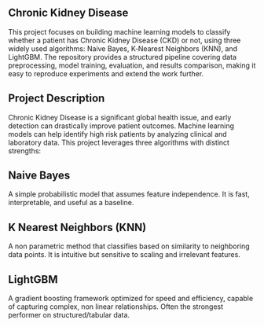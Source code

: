 ## Chronic Kidney Disease

This project focuses on building machine learning models to classify whether a patient has Chronic Kidney Disease (CKD) or not, using three widely used algorithms: Naive Bayes, K‑Nearest Neighbors (KNN), and LightGBM. The repository provides a structured pipeline covering data preprocessing, model training, evaluation, and results comparison, making it easy to reproduce experiments and extend the work further.
## Project Description
Chronic Kidney Disease is a significant global health issue, and early detection can drastically improve patient outcomes. Machine learning models can help identify high risk patients by analyzing clinical and laboratory data. This project leverages three algorithms with distinct strengths:
## Naive Bayes 
A simple probabilistic model that assumes feature independence. It is fast, interpretable, and useful as a baseline.
## K Nearest Neighbors (KNN) 
A non parametric method that classifies based on similarity to neighboring data points. It is intuitive but sensitive to scaling and irrelevant features.
## LightGBM
A gradient boosting framework optimized for speed and efficiency, capable of capturing complex, non linear relationships. Often the strongest performer on structured/tabular data.
 
